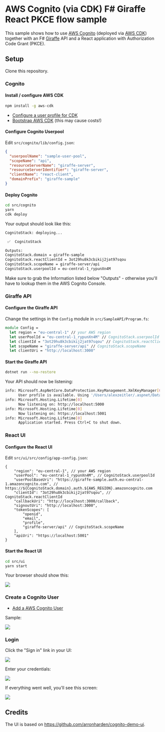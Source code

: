 # AWS Cognito (via CDK) F# Giraffe React PKCE flow sample

This sample shows how to use [AWS Cognito](https://aws.amazon.com/cognito/) (deployed via [AWS CDK](https://aws.amazon.com/cdk/)) together with an F# [Giraffe](https://github.com/giraffe-fsharp/Giraffe) API and a React application with  Authorization Code Grant (PKCE).

## Setup

Clone this repository.

### Cognito

#### Install / configure AWS CDK

```bash
npm install -g aws-cdk
```

* [Configure a user profile for CDK](https://docs.aws.amazon.com/cdk/latest/guide/getting_started.html)
* [Bootstrap AWS CDK](https://docs.aws.amazon.com/de_de/cdk/latest/guide/bootstrapping.html) (this may cause costs!)

#### Configure Cognito Userpool

Edit `src/cognito/lib/config.json`:

```json
{
  "userpoolName": "sample-user-pool",
  "scopeName": "api",
  "resourceServerName": "giraffe-server",
  "resourceServerIdentifier": "giraffe-server",
  "clientName": "react-client",
  "domainPrefix": "giraffe-sample"
}
```

#### Deploy Cognito

```bash
cd src/cognito
yarn
cdk deploy
```

Your output should look like this:

```bash
CognitoStack: deploying...

 ✅  CognitoStack

Outputs:
CognitoStack.domain = giraffe-sample
CognitoStack.reactClientId = 3ot29hu8k3cbikij2jat97sqou
CognitoStack.scopeName = giraffe-server/api
CognitoStack.userpoolId = eu-central-1_rypunXn4M
```

Make sure to grab the Information listed below "Outputs" - otherwise you'll have to lookup them in the AWS Cognito Console.

### Giraffe API

#### Configure the Giraffe API

Change the settings in the `Config` module in `src/SampleAPI/Program.fs`:

```fsharp
module Config =
  let region = "eu-central-1" // your AWS region
  let userPoolId = "eu-central-1_rypunXn4M" // CognitoStack.userpoolId
  let clientId = "3ot29hu8k3cbikij2jat97sqou" // CognitoStack.reactClientId
  let scopeName = "giraffe-server/api" // CognitoStack.scopeName
  let clientUri = "http://localhost:3000"
```

#### Start the Giraffe API

```bash
dotnet run --no-restore
```

Your API should now be listening:

```bash
info: Microsoft.AspNetCore.DataProtection.KeyManagement.XmlKeyManager[62]
      User profile is available. Using '/Users/alexzeitler/.aspnet/DataProtection-Keys' as key repository; keys will not be encrypted at rest.
info: Microsoft.Hosting.Lifetime[0]
      Now listening on: http://localhost:5000
info: Microsoft.Hosting.Lifetime[0]
      Now listening on: https://localhost:5001
info: Microsoft.Hosting.Lifetime[0]
      Application started. Press Ctrl+C to shut down.
```

### React UI

#### Configure the React UI

Edit `src/ui/src/config/app-config.json`:

```json5
{
    "region": "eu-central-1", // your AWS region
    "userPool": "eu-central-1_rypunXn4M", // CognitoStack.userpoolId
    "userPoolBaseUri": "https://giraffe-sample.auth.eu-central-1.amazoncognito.com", // https://${CognitoStack.domain}.auth.${AWS_REGION}.amazoncognito.com
    "clientId": "3ot29hu8k3cbikij2jat97sqou", // CognitoStack.reactClientId
    "callbackUri": "http://localhost:3000/callback",
    "signoutUri": "http://localhost:3000",
    "tokenScopes": [
        "openid",
        "email",
        "profile",
        "giraffe-server/api" // CognitoStack.scopeName              
    ],
    "apiUri": "https://localhost:5001"
}
```

#### Start the React UI

```bash
cd src/ui
yarn start
```

Your browser should show this:

![](./assets/img/ui-not-logged-in.png)

### Create a Cognito User

- [Add a AWS Cognito User](https://docs.aws.amazon.com/cognito/latest/developerguide/how-to-create-user-accounts.html)

Sample:

![](./assets/img/create-user.png)

### Login

Click the "Sign in" link in your UI:

![](./assets/img/ui-not-logged-in.png)

Enter your credentials:


![](./assets/img/login.png)

If everything went well, you'll see this screen:

![](./assets/img/login-and-api-call-successful.png)

## Credits

The UI is based on https://github.com/arronharden/cognito-demo-ui.